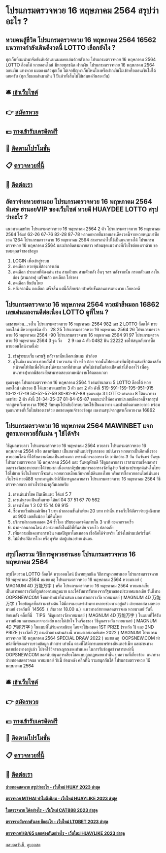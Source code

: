 # โปรแกรมตรวจหวย 16 พฤษภาคม 2564 สรุปว่าอะไร ?
## หวยคนสู้ชีวิต โปรแกรมตรวจหวย 16 พฤษภาคม 2564 16562 แนวทางกำลังเดินดีงวดนี้ LOTTO เลือกยังไง ?
ทุกเว็บที่ผมนำมาจัดอันดับด้านบนผมเคยเล่นด้วยตัวเอง โปรแกรมตรวจหวย 16 พฤษภาคม 2564 LOTTO ล็อตโต้ หวยออนไลน์ มีหวยทุกชนิด ฝากเงิน โปรแกรมตรวจหวย 16 พฤษภาคม 2564 ถอนเงิน แทงหวย ผมลองแล้วทุกเว็บ ไม่เจอปัญหาเว็บไหนโกงหรือฝากเงินไม่เข้าหรือถอนเงินไม่ได้เลยครับ (ทุกเว็บผมเล่นมาเกิน 1 ปีแล้วทั้งสิ้นไม่ใช้เล่นแค่วันสองวัน)

## 🛎 [เข้าเว็บไซต์](https://bit.ly/3BG5bNw)
## 👉 [สมัครหวย](https://bit.ly/3BG5bNw)
## 💵 [ทางเข้ารับเครดิตฟรี](https://bit.ly/3C3mvgS)
## 👑 [ติดตามโปรโมชั่น](https://bit.ly/3C3mvgS)
## 📋 [ตรวจหวยที่นี้](https://bit.ly/3C3mvgS)
## 📱 [ติดต่อเรา](https://bit.ly/3C3mvgS)

## อัตราจ่ายหวยฮานอย โปรแกรมตรวจหวย 16 พฤษภาคม 2564 พิเศษ ฮานอยVIP ของเว็บไซต์ หวยดี HUAYDEE LOTTO สรุปว่าอะไร ?
แนวทางเลขท้าย โปรแกรมตรวจหวย 16 พฤษภาคม 2564 2 ตัว โปรแกรมตรวจหวย 16 พฤษภาคม 2564 ได้แก่
62-26
67-76
82-28
87-78
หากคอหวยชื่นชอบเลขเด็ดงวดนี้จากหวยหนุ่มบรบืองวด 1264 โปรแกรมตรวจหวย 16 พฤษภาคม 2564 สามารถนำไปใช้เป็นแนวทางได้ โปรแกรมตรวจหวย 16 พฤษภาคม 2564 และฝากติดตามหวยลาว พร้อมชุดแนวทางที่เว็บไซต์ของเราด้วย
ขอขอบคุณเจ้าของข้อมูล
1. LOGIN เพื่อเข้าสู่ระบบ
2. กดเลือก หวยหุ้นที่ต้องการเล่น
3. กดเลือก ประเภทที่ต้องเล่น เช่น สามตัวบน สามตัวหลัง อื่นๆ ฯลฯ หลังจากนั้น กรอกตัวเลข ลงในช่อง (ตามภาพ) เสร็จแล้ว กดเลือก ใส่ราคา
4. กดเลือก ยืนยันโพย
5. หลังจากนั้น กดเลือก เสร็จสิ้น แค่นี้ก็เรียบร้อยสำหรับขั้นตอนการแทงหวย เว็บหวยดี

## โปรแกรมตรวจหวย 16 พฤษภาคม 2564 หวยม้าสีหมอก 16862 เลขเด่นผลงานดีต่อเนื่อง LOTTO ดูที่ไหน ?
เลขสายด่วน…วงใน โปรแกรมตรวจหวย 16 พฤษภาคม 2564 982
เลข 2 LOTTO ล็อตโต้ หวยออนไลน์ มีหวยทุกชนิด ตัว   28 25 โปรแกรมตรวจหวย 16 พฤษภาคม 2564 26 โปรแกรมตรวจหวย 16 พฤษภาคม 2564 -90 โปรแกรมตรวจหวย 16 พฤษภาคม 2564 91 97 โปรแกรมตรวจหวย 16 พฤษภาคม 2564 3
รูด วิ่ง     2 9
เลข 4 ตัว 0482
ฟัน 22222
ขอให้สนุกกับการซื้อหวยออนไลน์งวดนี้ค่ะ
1. เข้าสู่ระบบเว็บ เศรษฐี หลังจากนั้นเลือกเล่นเกม หัวก้อย
2. ดูในช่อง แนวทางรอบถัดไป ว่าควรเล่น หัว หรือ ก้อย จากนั้นไปกดแทงทันที(ท่านสมาชิกต้องสลับหน้าจอให้ทันเพื่อให้แทงได้ตามเวลาที่กำหนด หรือไม่เช่นนั้นต้องเปิดหน้านี้ทิ้งเอาไว้ เพื่อดูแนวทาง)หากมีข้อสงสัยสามารถสอบถามพนักงานได้ตลอดเวลา

ชุดแรงสุด โปรแกรมตรวจหวย 16 พฤษภาคม 2564 1 เด่นปานกลาง 5 LOTTO ล็อตโต้ หวยออนไลน์ เด่นรอง 8 ได้แนวทางเลขท้าย 3 ตัว และ 2 ตัว ดังนี้
519-591-159-195-951-915
10-12-17-19
50-52-57-59
80-82-87-89
ชุดแรงสุด 3 LOTTO เด่นรอง 8 ได้แนวทางเลขท้าย 2 ตัว ดังนี้
31-34-35-37
81-84-85-87
ขอแนะนำให้คอหวยนำเลขเด็ดงวดนี้จากสรุปจากสูตรเก็งหวยงวด 1962 จับหมุนไปกลับอีกรอบก่อนใช้เป็นแนวทาง และฝากติดตามหวยลาว พร้อมชุดแนวทางที่เว็บไซต์ของเราด้วย
ขอขอบคุณเจ้าของข้อมูล
ผลงานสรุปจากสูตรเก็งหวยงวด 16862


## โปรแกรมตรวจหวย 16 พฤษภาคม 2564 MAWINBET แจกสูตรแทงหวยยี่กีแม่น ๆ ใช้ได้จริง
วิธีดูผลหวยลาว โปรแกรมตรวจหวย 16 พฤษภาคม 2564 หวยลาว โปรแกรมตรวจหวย 16 พฤษภาคม 2564 หรือ สลากพัฒนา เป็นสลากกินแบ่งรัฐบาลของ สปป.ลาว หวยลาวเป็นอีกหนึ่งของหวยออนไลน์ ที่ได้รับความนิยมเป็นอย่างมาก
เพราะมีการออกรางวัล อาทิตย์ละ 3 วัน วันจันทร์ วันพุธ โปรแกรมตรวจหวย 16 พฤษภาคม 2564 และ วันพฤหัสบดี วิธีดูผลหวยลาว เราสามารถเช็คผลหารออกรางวัลของหวยลาวได้ง่ายมาก เนื่องจากมีรูปแบบการออกรางวัลที่ดูง่าย จึงนำมาประยุกต์เล่นในไทยได้ไม่ยาก
ซึ่งในไทยเราก็จะเล่น หวยลาวเหมือนกับหวยใต้ดินของไทย หรือการซื้อหวยออนไลน์นั่นเอง เว็บไซต์ หวยดี88 จะพามาดูกันว่ามีวิธีการดูผลหวยลาว โปรแกรมตรวจหวย 16 พฤษภาคม 2564 วิธีตรวจหวยลาว อย่างไรบ้างมาดูกันเลยครับ
1. เลขเด่นนำโชค ฝันเห็นแพะ ได้แก่ 5 7
2. เลขเด่นรอง ฝันเห็นแพะ ได้แก่ 04 37 51 67 70 562
3. เลขนำโชค 1 3 02 15 14 09 915
4. ซื้อหวยเริ่มต้นแค่เพียง 1 บาท ฝากถอนขั้นต่ำเพียง 20 บาท เท่านั้น ทางเว็บให้อัตราจ่ายสูงถึงบาทละ 900 เลขอั้นน้อย ไม่คืนโพย
5. บริการฝากถอนตลอด 24 ชั่วโมง ปรับยอดเครดิตภายใน 3 นาที สะดวกรวดเร็ว
6. ฝาก-ถอนออนไลน์ ด้วยระบบอัตโนมัติที่ทันสมัย รวดเร็ว ปลอดภัย
7. เพิ่มความมั่นคงทางการเงิน หมดปัญหาโดนหลอก เชื่อถือได้จ่ายจริง โปร่งใสล้านเปอร์เซ็นต์
8. ไม่มีประวัติการโกง หรือทุจริต ต่อผู้เล่นอย่างแน่นอน

## สรุปโดยรวม วิธีการดูหวยฮานอย โปรแกรมตรวจหวย 16 พฤษภาคม 2564
สรุปโดยรวม LOTTO ล็อตโต้ หวยออนไลน์ มีหวยทุกชนิด วิธีการดูหวยฮานอย โปรแกรมตรวจหวย 16 พฤษภาคม 2564 หมายเหตุ โปรแกรมตรวจหวย 16 พฤษภาคม 2564 หวยมาเลย์ ( MAGNUM 4D 万能万字 ) หรือ โปรแกรมตรวจหวย 16 พฤษภาคม 2564 หวยมาเลเซีย เป็นการออกรางวัลที่ถูกต้องตามกฎหมาย และได้รับการรับรองจากรัฐบาลของประเทศมาเลเชีย
วันนี้ทาง OOPSNEW.COM จึงขอทำหน้าที่นำเสนอ ผลการออกรางวัล หวยมาเลย์ ( MAGNUM 4D 万能万字 ) โดยข้อมูลที่กล่าวมาข่างต้น ได้มีการเผยแพร่ผ่านทางหลายช่องทางอยู่แล้ว
ถ่ายทอดสด ผลหวยมาเลย์ งวดวันที่  14565  ( เริ่มเวลา 18.00 น.)
 แนวทางถ่ายทอดสดตรวจผล หวยมาเลย์ วันนี้ ย้อนหลัง คลิ๊กที่นี่  
TIPS  วิธีดูผลรางวัลหวยมาเลย์ ( MAGNUM 4D 万能万字 ) ในแบบที่ได้รับความนิยม
หลายคนอาจจะสงสัย และไม่เข้าใจ ในเรื่องของ วิธีดูผลรางวัล หวยมาเลย์ ( MAGNUM 4D 万能万字 ) ในแบบที่ได้รับความนิยม โดยจะใช้ผลของ 1ST PRIZE (รางวัล 1) และ 2ND PRIZE (รางวัลที่ 2) ตามตัวอย่างด่านล่างนี้
หวยมาเลย์งวดพิเศษ 2022 ( MAGNUM โปรแกรมตรวจหวย 16 พฤษภาคม 2564 SPECIAL DRAW 2022 )
หมายเหตุ  OOPSNEW.COM ทำหน้าที่เพียงแค่รวบรวมข้อมูล ข่าวสาร เท่านั้น ตามที่ได้มีการเผยแพร่ทางอินเตอร์เน็ท และผ่านทางหลายช่องทางอยู่แล้ว โปรดใช้วิจารณญาณของท่านเอง ในการรับข้อมูลข่าวสารเหล่านี้ OOPSNEW.COM ขอสนับสนุนการเสี่ยงโชคแบบถูกกฎหมายเท่านั้น
บทความที่เกี่ยวข้อง
 แนวทางถ่ายทอดสดตรวจผล หวยมาเลย์ วันนี้ ย้อนหลัง คลิ๊กที่นี่ รวมสนุกกันได้ โปรแกรมตรวจหวย 16 พฤษภาคม 2564  

## 🛎 [เข้าเว็บไซต์](https://bit.ly/3BG5bNw)
## 👉 [สมัครหวย](https://bit.ly/3BG5bNw)
## 💵 [ทางเข้ารับเครดิตฟรี](https://bit.ly/3C3mvgS)
## 👑 [ติดตามโปรโมชั่น](https://bit.ly/3C3mvgS)
## 📋 [ตรวจหวยที่นี้](https://bit.ly/3C3mvgS)
## 📱 [ติดต่อเรา](https://bit.ly/3C3mvgS)

#### [ถ่ายทอดสดหวย สรุปว่าอะไร - เว็บใหม่ HUAY 2023 ล่าสุด](https://atom.io/themes/ถ่ายทอดสดหวย%20สรุปว่าอะไร%20-%20เว็บใหม่%20huay%202023%20ล่าสุด)
#### [ตรวจหวย MTHAI ทำไมถึงนิยม - เว็บใหม่ HUAYLIKE 2023 ล่าสุด](https://atom.io/themes/ตรวจหวย%20mthai%20ทำไมถึงนิยม%20-%20เว็บใหม่%20huaylike%202023%20ล่าสุด)
#### [ใบตรวจหวย ได้อย่างไร - เว็บใหม่ CAT888 2023 ล่าสุด](https://atom.io/themes/ใบตรวจหวย%20ได้อย่างไร%20-%20เว็บใหม่%20cat888%202023%20ล่าสุด)
#### [ตรวจรางวัลจากตัวเลข คืออะไร - เว็บใหม่ LTOBET 2023 ล่าสุด](https://atom.io/themes/ตรวจรางวัลจากตัวเลข%20คืออะไร%20-%20เว็บใหม่%20ltobet%202023%20ล่าสุด)
#### [ตรวจหวย1/8/65 แตกต่างกันอย่างไร - เว็บใหม่ HUAYLIKE 2023 ล่าสุด](https://atom.io/themes/ตรวจหวย1865%20แตกต่างกันอย่างไร%20-%20เว็บใหม่%20huaylike%202023%20ล่าสุด)

[ผลบอลวันนี้](https://siamsport.tv "ผลบอลวันนี้"), [ดูบอลสด](https://siamsport.tv/ดูบอลสด "ดูบอลสด")